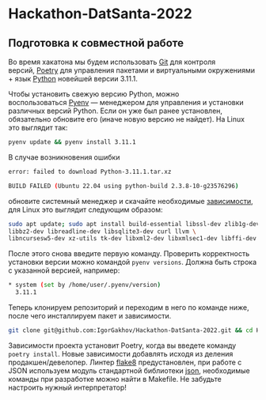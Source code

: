 # Hackathon-DatSanta-2022

## Подготовка к совместной работе

Во время хакатона мы будем использовать [Git](https://git-scm.com/) для контроля версий, [Poetry](https://python-poetry.org/) для управления пакетами и виртуальными окружениями + язык [Python](https://www.python.org/) новейшей версии 3.11.1.

Чтобы установить свежую версию Python, можно воспользоваться [Pyenv](https://github.com/pyenv/pyenv) — менеджером для управления и установки различных версий Python. Если он уже был ранее установлен, обязательно обновите его (иначе новую версию не найдет). На Linux это выглядит так:

```bash
pyenv update && pyenv install 3.11.1
```

В случае возникновения ошибки
```bash
error: failed to download Python-3.11.1.tar.xz

BUILD FAILED (Ubuntu 22.04 using python-build 2.3.8-10-g23576296)
```

обновите системный менеджер и скачайте необходимые [зависимости](https://github.com/pyenv/pyenv/wiki#suggested-build-environment), для Linux это выглядит следующим образом:

```bash
sudo apt update; sudo apt install build-essential libssl-dev zlib1g-dev \
libbz2-dev libreadline-dev libsqlite3-dev curl llvm \
libncursesw5-dev xz-utils tk-dev libxml2-dev libxmlsec1-dev libffi-dev liblzma-dev libsasl2-dev python3-dev libldap2-dev
```

После этого снова введите первую команду. Проверить корректность установки версии можно командой ```pyenv versions```. Должна быть строка с указанной версией, например:
```bash
* system (set by /home/user/.pyenv/version)
  3.11.1
```

Теперь клонируем репозиторий и переходим в него по команде ниже, после чего инсталлируем пакет и зависимости.
```bash
git clone git@github.com:IgorGakhov/Hackathon-DatSanta-2022.git && cd Hackathon-DatSanta-2022
```

Зависимости проекта установит Poetry, когда вы введете команду ```poetry install```. Новые зависимости добавлять исходя из деления продакшен/девелопер. Линтер [flake8](https://flake8.pycqa.org/en/latest/) предустановлен, при работе с JSON используем модуль стандартной библиотеки [json](https://docs.python.org/3/library/json.html), необходимые команды при разработке можно найти в Makefile. Не забудьте настроить нужный интерпретатор!
